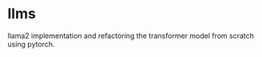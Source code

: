 # llms




llama2 implementation and refactoring the transformer model from scratch using pytorch. 
